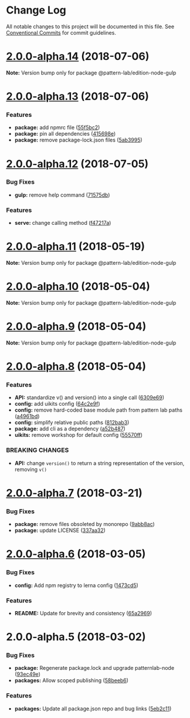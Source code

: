 # Change Log

All notable changes to this project will be documented in this file.
See [Conventional Commits](https://conventionalcommits.org) for commit guidelines.

<a name="2.0.0-alpha.14"></a>

# [2.0.0-alpha.14](https://github.com/pattern-lab/patternlab-node/tree/master/packages/edition-node-gulp/compare/@pattern-lab/edition-node-gulp@2.0.0-alpha.13...@pattern-lab/edition-node-gulp@2.0.0-alpha.14) (2018-07-06)

**Note:** Version bump only for package @pattern-lab/edition-node-gulp

<a name="2.0.0-alpha.13"></a>

# [2.0.0-alpha.13](https://github.com/pattern-lab/patternlab-node/tree/master/packages/edition-node-gulp/compare/@pattern-lab/edition-node-gulp@2.0.0-alpha.12...@pattern-lab/edition-node-gulp@2.0.0-alpha.13) (2018-07-06)

### Features

* **package:** add npmrc file ([55f5bc2](https://github.com/pattern-lab/patternlab-node/tree/master/packages/edition-node-gulp/commit/55f5bc2))
* **package:** pin all dependencies ([415698e](https://github.com/pattern-lab/patternlab-node/tree/master/packages/edition-node-gulp/commit/415698e))
* **package:** remove package-lock.json files ([5ab3995](https://github.com/pattern-lab/patternlab-node/tree/master/packages/edition-node-gulp/commit/5ab3995))

<a name="2.0.0-alpha.12"></a>

# [2.0.0-alpha.12](https://github.com/pattern-lab/patternlab-node/tree/master/packages/edition-node-gulp/compare/@pattern-lab/edition-node-gulp@2.0.0-alpha.11...@pattern-lab/edition-node-gulp@2.0.0-alpha.12) (2018-07-05)

### Bug Fixes

* **gulp:** remove help command ([71575db](https://github.com/pattern-lab/patternlab-node/tree/master/packages/edition-node-gulp/commit/71575db))

### Features

* **serve:** change calling method ([f47217a](https://github.com/pattern-lab/patternlab-node/tree/master/packages/edition-node-gulp/commit/f47217a))

<a name="2.0.0-alpha.11"></a>

# [2.0.0-alpha.11](https://github.com/pattern-lab/patternlab-node/tree/master/packages/edition-node-gulp/compare/@pattern-lab/edition-node-gulp@2.0.0-alpha.10...@pattern-lab/edition-node-gulp@2.0.0-alpha.11) (2018-05-19)

**Note:** Version bump only for package @pattern-lab/edition-node-gulp

<a name="2.0.0-alpha.10"></a>

# [2.0.0-alpha.10](https://github.com/pattern-lab/patternlab-node/tree/master/packages/edition-node-gulp/compare/@pattern-lab/edition-node-gulp@2.0.0-alpha.9...@pattern-lab/edition-node-gulp@2.0.0-alpha.10) (2018-05-04)

**Note:** Version bump only for package @pattern-lab/edition-node-gulp

<a name="2.0.0-alpha.9"></a>

# [2.0.0-alpha.9](https://github.com/pattern-lab/patternlab-node/tree/master/packages/edition-node-gulp/compare/@pattern-lab/edition-node-gulp@2.0.0-alpha.8...@pattern-lab/edition-node-gulp@2.0.0-alpha.9) (2018-05-04)

**Note:** Version bump only for package @pattern-lab/edition-node-gulp

<a name="2.0.0-alpha.8"></a>

# [2.0.0-alpha.8](https://github.com/pattern-lab/patternlab-node/tree/master/packages/edition-node-gulp/compare/@pattern-lab/edition-node-gulp@2.0.0-alpha.7...@pattern-lab/edition-node-gulp@2.0.0-alpha.8) (2018-05-04)

### Features

* **API:** standardize v() and version() into a single call ([6309e69](https://github.com/pattern-lab/patternlab-node/tree/master/packages/edition-node-gulp/commit/6309e69))
* **config:** add uikits config ([64c2e9f](https://github.com/pattern-lab/patternlab-node/tree/master/packages/edition-node-gulp/commit/64c2e9f))
* **config:** remove hard-coded base module path from pattern lab paths ([a4961bd](https://github.com/pattern-lab/patternlab-node/tree/master/packages/edition-node-gulp/commit/a4961bd))
* **config:** simplify relative public paths ([812bab3](https://github.com/pattern-lab/patternlab-node/tree/master/packages/edition-node-gulp/commit/812bab3))
* **package:** add cli as a dependency ([a52b487](https://github.com/pattern-lab/patternlab-node/tree/master/packages/edition-node-gulp/commit/a52b487))
* **uikits:** remove workshop for default config ([55570ff](https://github.com/pattern-lab/patternlab-node/tree/master/packages/edition-node-gulp/commit/55570ff))

### BREAKING CHANGES

* **API:** change `version()` to return a string representation of the version, removing `v()`

<a name="2.0.0-alpha.7"></a>

# [2.0.0-alpha.7](https://github.com/pattern-lab/patternlab-node/tree/master/packages/edition-node-gulp/compare/@pattern-lab/edition-node-gulp@2.0.0-alpha.6...@pattern-lab/edition-node-gulp@2.0.0-alpha.7) (2018-03-21)

### Bug Fixes

* **package:** remove files obsoleted by monorepo ([9abb8ac](https://github.com/pattern-lab/patternlab-node/tree/master/packages/edition-node-gulp/commit/9abb8ac))
* **package:** update LICENSE ([337aa32](https://github.com/pattern-lab/patternlab-node/tree/master/packages/edition-node-gulp/commit/337aa32))

<a name="2.0.0-alpha.6"></a>

# [2.0.0-alpha.6](https://github.com/pattern-lab/patternlab-node/tree/master/packages/edition-node-gulp/compare/@pattern-lab/edition-node-gulp@2.0.0-alpha.5...@pattern-lab/edition-node-gulp@2.0.0-alpha.6) (2018-03-05)

### Bug Fixes

* **config:** Add npm registry to lerna config ([1473cd5](https://github.com/pattern-lab/patternlab-node/tree/master/packages/edition-node-gulp/commit/1473cd5))

### Features

* **README:** Update for brevity and consistency ([65a2969](https://github.com/pattern-lab/patternlab-node/tree/master/packages/edition-node-gulp/commit/65a2969))

<a name="2.0.0-alpha.5"></a>

# 2.0.0-alpha.5 (2018-03-02)

### Bug Fixes

* **package:** Regenerate package.lock and upgrade patternlab-node ([93ec49e](https://github.com/pattern-lab/patternlab-node/tree/master/packages/edition-node-gulp/commit/93ec49e))
* **packages:** Allow scoped publishing ([58beeb6](https://github.com/pattern-lab/patternlab-node/tree/master/packages/edition-node-gulp/commit/58beeb6))

### Features

* **packages:** Update all package.json repo and bug links ([5eb2c11](https://github.com/pattern-lab/patternlab-node/tree/master/packages/edition-node-gulp/commit/5eb2c11))

